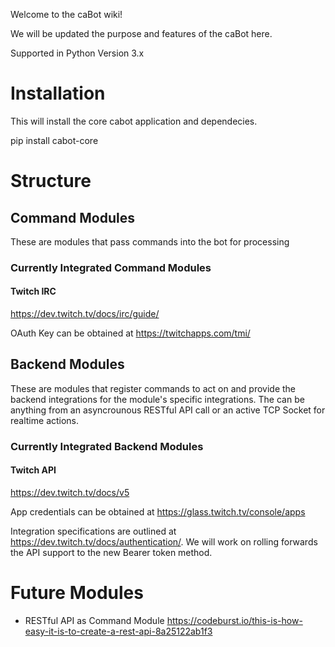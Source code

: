 Welcome to the caBot wiki!

We will be updated the purpose and features of the caBot here.

Supported in Python Version 3.x

# Installation

This will install the core cabot application and dependecies.

pip install cabot-core

# Structure

## Command Modules

These are modules that pass commands into the bot for processing

### Currently Integrated Command Modules

#### Twitch IRC
https://dev.twitch.tv/docs/irc/guide/

OAuth Key can be obtained at https://twitchapps.com/tmi/

## Backend Modules

These are modules that register commands to act on and provide the backend integrations for the module's specific integrations. The can be anything from an asyncrounous RESTful API call or an active TCP Socket for realtime actions.

### Currently Integrated Backend Modules

#### Twitch API
https://dev.twitch.tv/docs/v5

App credentials can be obtained at https://glass.twitch.tv/console/apps

Integration specifications are outlined at https://dev.twitch.tv/docs/authentication/. We will work on rolling forwards the API support to the new Bearer token method.

# Future Modules

* RESTful API as Command Module
https://codeburst.io/this-is-how-easy-it-is-to-create-a-rest-api-8a25122ab1f3
